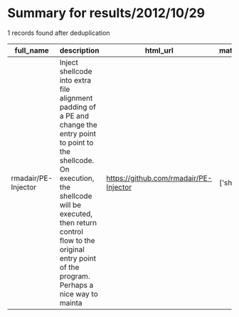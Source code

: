 
# Summary for results/2012/10/29
    
1 records found after deduplication

| full_name | description | html_url | matched_list | matched_count | pushed_at | size | stargazers_count | language | forks_count |
|---------------------|------------------------------------------------------------------------------------------------------------------------------------------------------------------------------------------------------------------------------------------------------------------|----------------------------------------|----------------|-----------------|---------------------------|--------|--------------------|------------|---------------|
| rmadair/PE-Injector | Inject shellcode into extra file alignment padding of a PE and change the entry point to point to the shellcode. On execution, the shellcode will be executed, then return control flow to the original entry point of the program. Perhaps a nice way to mainta | https://github.com/rmadair/PE-Injector | ['shellcode'] | 1 | 2012-10-29 01:25:00+00:00 | 116 | 18 | Python | 9 |
